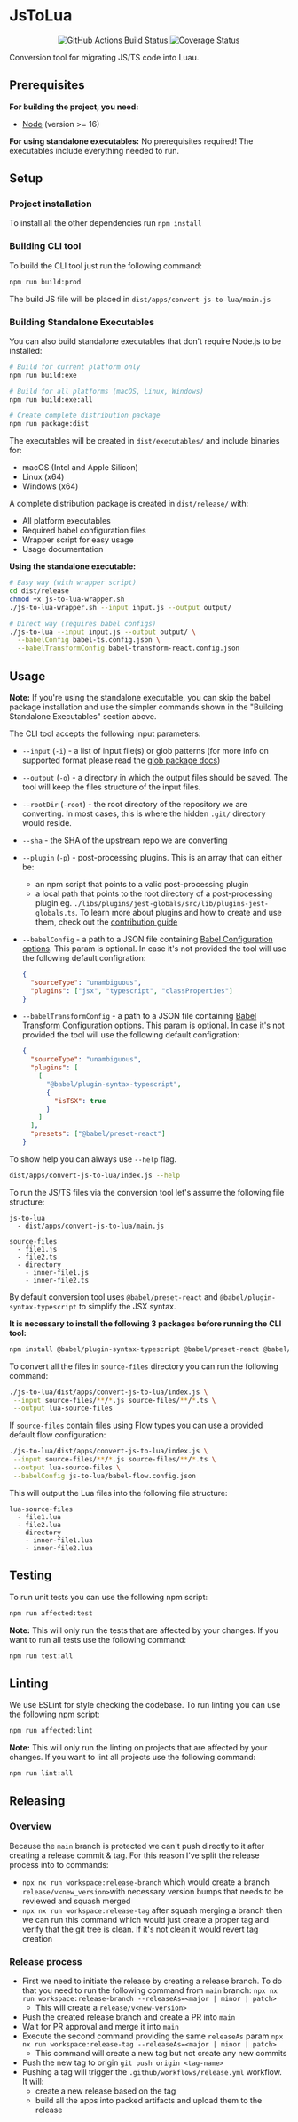 # JsToLua

<div align="center">
	<a href="https://github.com/Roblox/js-to-lua/actions?query=workflow%3AJS%20to%20Lua">
		<img src="https://github.com/Roblox/js-to-lua/workflows/JS%20to%20Lua/badge.svg" alt="GitHub Actions Build Status" />
	</a>
	<a href='https://coveralls.io/github/Roblox/js-to-lua'>
		<img src='https://coveralls.io/repos/github/Roblox/js-to-lua/badge.svg?branch=main&t=m3t6Rs' alt='Coverage Status' />
	</a>
</div>

Conversion tool for migrating JS/TS code into Luau.

## Prerequisites

**For building the project, you need:**

- [Node](https://nodejs.org) (version >= 16)

**For using standalone executables:** No prerequisites required! The executables include everything needed to run.

## Setup

### Project installation

To install all the other dependencies run `npm install`

### Building CLI tool

To build the CLI tool just run the following command:

```bash
npm run build:prod
```

The build JS file will be placed in `dist/apps/convert-js-to-lua/main.js`

### Building Standalone Executables

You can also build standalone executables that don't require Node.js to be installed:

```bash
# Build for current platform only
npm run build:exe

# Build for all platforms (macOS, Linux, Windows)
npm run build:exe:all

# Create complete distribution package
npm run package:dist
```

The executables will be created in `dist/executables/` and include binaries for:

- macOS (Intel and Apple Silicon)
- Linux (x64)
- Windows (x64)

A complete distribution package is created in `dist/release/` with:

- All platform executables
- Required babel configuration files
- Wrapper script for easy usage
- Usage documentation

**Using the standalone executable:**

```bash
# Easy way (with wrapper script)
cd dist/release
chmod +x js-to-lua-wrapper.sh
./js-to-lua-wrapper.sh --input input.js --output output/

# Direct way (requires babel configs)
./js-to-lua --input input.js --output output/ \
  --babelConfig babel-ts.config.json \
  --babelTransformConfig babel-transform-react.config.json
```

## Usage

**Note:** If you're using the standalone executable, you can skip the babel package installation and use the simpler commands shown in the "Building Standalone Executables" section above.

The CLI tool accepts the following input parameters:

- `--input` (`-i`) - a list of input file(s) or glob patterns (for more info on supported format please read the [glob package docs](https://github.com/isaacs/node-glob#readme))
- `--output` (`-o`) - a directory in which the output files should be saved. The tool will keep the files structure of the input files.

- `--rootDir` (`-root`) - the root directory of the repository we are converting. In most cases, this is where the hidden `.git/` directory would reside.

- `--sha` - the SHA of the upstream repo we are converting

- `--plugin` (`-p`) - post-processing plugins. This is an array that can either be:

  - an npm script that points to a valid post-processing plugin
  - a local path that points to the root directory of a post-processing plugin eg. `./libs/plugins/jest-globals/src/lib/plugins-jest-globals.ts`.
    To learn more about plugins and how to create and use them, check out the [contribution guide](CONTRIBUTING.md)

- `--babelConfig` - a path to a JSON file containing [Babel Configuration options](https://babeljs.io/docs/en/configuration). This param is optional. In case it's not provided the tool will use the following default configration:
  ```json
  {
    "sourceType": "unambiguous",
    "plugins": ["jsx", "typescript", "classProperties"]
  }
  ```
- `--babelTransformConfig` - a path to a JSON file containing [Babel Transform Configuration options](https://babeljs.io/docs/en/configuration). This param is optional. In case it's not provided the tool will use the following default configration:
  ```json
  {
    "sourceType": "unambiguous",
    "plugins": [
      [
        "@babel/plugin-syntax-typescript",
        {
          "isTSX": true
        }
      ]
    ],
    "presets": ["@babel/preset-react"]
  }
  ```

To show help you can always use `--help` flag.

```bash
dist/apps/convert-js-to-lua/index.js --help
```

To run the JS/TS files via the conversion tool let's assume the following file structure:

```
js-to-lua
  - dist/apps/convert-js-to-lua/main.js

source-files
  - file1.js
  - file2.ts
  - directory
    - inner-file1.js
    - inner-file2.ts
```

By default conversion tool uses `@babel/preset-react` and `@babel/plugin-syntax-typescript` to simplify the JSX syntax.

**It is necessary to install the following 3 packages before running the CLI tool:**

```bash
npm install @babel/plugin-syntax-typescript @babel/preset-react @babel/core
```

To convert all the files in `source-files` directory you can run the following command:

```bash
./js-to-lua/dist/apps/convert-js-to-lua/index.js \
 --input source-files/**/*.js source-files/**/*.ts \
 --output lua-source-files
```

If `source-files` contain files using Flow types you can use a provided default flow configuration:

```bash
./js-to-lua/dist/apps/convert-js-to-lua/index.js \
 --input source-files/**/*.js source-files/**/*.ts \
 --output lua-source-files \
 --babelConfig js-to-lua/babel-flow.config.json
```

This will output the Lua files into the following file structure:

```
lua-source-files
  - file1.lua
  - file2.lua
  - directory
    - inner-file1.lua
    - inner-file2.lua
```

## Testing

To run unit tests you can use the following npm script:

```bash
npm run affected:test
```

**Note:** This will only run the tests that are affected by your changes. If you want to run all tests use the following command:

```bash
npm run test:all
```

## Linting

We use ESLint for style checking the codebase. To run linting you can use the following npm script:

```bash
npm run affected:lint
```

**Note:** This will only run the linting on projects that are affected by your changes. If you want to lint all projects use the following command:

```bash
npm run lint:all
```

## Releasing

### Overview

Because the `main` branch is protected we can't push directly to it after creating a release commit & tag. For this reason I've split the release process into to commands:

- `npx nx run workspace:release-branch` which would create a branch `release/v<new_version>`with necessary version bumps that needs to be reviewed and squash merged
- `npx nx run workspace:release-tag` after squash merging a branch then we can run this command which would just create a proper tag and verify that the git tree is clean. If it's not clean it would revert tag creation

### Release process

- First we need to initiate the release by creating a release branch. To do that you need to run the following command from `main` branch:
  `npx nx run workspace:release-branch --releaseAs=<major | minor | patch>`
  - This will create a `release/v<new-version>`
- Push the created release branch and create a PR into `main`
- Wait for PR approval and merge it into `main`
- Execute the second command providing the same `releaseAs` param
  `npx nx run workspace:release-tag --releaseAs=<major | minor | patch>`
  - This command will create a new tag but not create any new commits
- Push the new tag to origin
  `git push origin <tag-name>`
- Pushing a tag will trigger the `.github/workflows/release.yml` workflow. It will:
  - create a new release based on the tag
  - build all the apps into packed artifacts and upload them to the release
